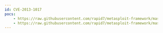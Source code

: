 ```yaml
---
id: CVE-2013-1017
pocs:
    - https://raw.githubusercontent.com/rapid7/metasploit-framework/master/modules/exploits/windows/browser/apple_quicktime_rdrf.rb
    - https://raw.githubusercontent.com/rapid7/metasploit-framework/master/modules/exploits/windows/fileformat/apple_quicktime_rdrf.rb
---
```

